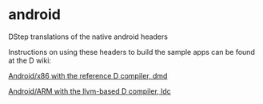 android
=======

DStep translations of the native android headers

Instructions on using these headers to build the sample apps can be found at the D wiki:

[Android/x86 with the reference D compiler, dmd](http://wiki.dlang.org/Build_DMD_for_Android)

[Android/ARM with the llvm-based D compiler, ldc](http://wiki.dlang.org/Build_LDC_for_Android)
